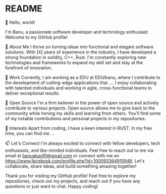 # README

👋 Hello, world!

I'm Banu, a passionate software developer and technology enthusiast. Welcome to my GitHub profile!

🚀 About Me
I thrive on turning ideas into functional and elegant software solutions. With [X] years of experience in the industry, I have developed a strong foundation in solidity, C++, Rust. I'm constantly exploring new technologies and frameworks to expand my skill set and stay at the forefront of innovation.

💼 Work
Currently, I am working as a EDU at EDU/banu, where I contribute to the development of cutting-edge applications that .... I enjoy collaborating with talented individuals and working in agile, cross-functional teams to deliver exceptional results.

🌱 Open Source
I'm a firm believer in the power of open source and actively contribute to various projects. Open source allows me to give back to the community while honing my skills and learning from others. You'll find some of my notable contributions and personal projects in my repositories.

🔭 Interests
Apart from coding, I have a keen interest in RUST. In my free time, you can find me ...

📫 Let's Connect
I'm always excited to connect with fellow developers, tech enthusiasts, and like-minded individuals. Feel free to reach out to me via email at banuakay91@gmail.com
 or connect with me on  https://www.facebook.com/profile.php?id=100093364910946. Let's collaborate, share ideas, and build something amazing together!


Thank you for visiting my GitHub profile! Feel free to explore my repositories, check out my projects, and reach out if you have any questions or just want to chat. Happy coding!
